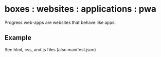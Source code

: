 # boxes : websites : applications : pwa

Progress web-apps are websites that behave like apps.

## Example

See html, css, and js files (also manifest.json)

